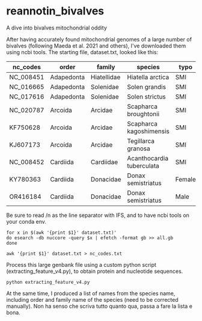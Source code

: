 # reannotin_bivalves
A dive into bivalves mitochondrial oddity

After having accurately found mitochondrial genomes of a large number of bivalves (following Maeda et al. 2021 and others), I've downloaded them using ncbi tools.
The starting file, dataset.txt, looked like this:

|nc_codes| order| family| species| typo|
|--------|------|-------|--------|-----|
|NC_008451	|Adapedonta	|Hiatellidae	|Hiatella arctica|	SMI|
|NC_016665	|Adapedonta	|Solenidae	|Solen grandis	|SMI|
|NC_017616	|Adapedonta	|Solenidae	|Solen strictus	|SMI|
|NC_020787|	Arcoida	|Arcidae	|Scapharca broughtonii	|SMI|
|KF750628	|Arcoida	|Arcidae	|Scapharca kagoshimensis	|SMI|
|KJ607173	|Arcoida	|Arcidae	|Tegillarca granosa	|SMI|
|NC_008452|	Cardiida	|Cardiidae	|Acanthocardia tuberculata|	SMI|
|KY780363 |Cardiida	|Donacidae	|Donax semistriatus	|Female|
|OR416184 |	Cardiida	|Donacidae	|Donax semistriatus	|Male|

Be sure to read /n as the line separator with IFS, and to have ncbi tools on your conda env.

```
for x in $(awk '{print $1}' dataset.txt)'
do esearch -db nuccore -query $x | efetch -format gb >> all.gb
done

awk '{print $1}' dataset.txt > nc_codes.txt
```

Process this large genbank file using  a custom python script (extracting_feature_v4.py), to obtain protein and nucleotide sequences.

```
python extracting_feature_v4.py
```

At the same time, I produced a list of names from the species name, including order and family name of the species (need to be corrected manually).
Non ha senso che scriva tutto quanto qua, passa a fare la lista e bona.
```
